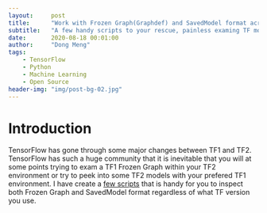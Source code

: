 ```yaml
---
layout:     post
title:      "Work with Frozen Graph(Graphdef) and SavedModel format across TF1 and TF2"
subtitle:   "A few handy scripts to your rescue, painless examing TF models irrespective of TensorFlow versions"
date:       2020-08-18 00:01:00
author:     "Dong Meng"
tags:
    - TensorFlow
    - Python
    - Machine Learning
    - Open Source
header-img: "img/post-bg-02.jpg"
---
```


# Introduction
TensorFlow has gone through some major changes between TF1 and TF2. TensorFlow has such a huge community that it is inevitable that you will at some points trying to exam a TF1 Frozen Graph within your TF2 environment or try to peek into some TF2 models with your prefered TF1 environment. I have create a [few scripts](https://github.com/mengdong/tensorflow-tensorrt-utils/tree/master/tf_utils) that is handy for you to inspect both Frozen Graph and SavedModel format regardless of what TF version you use.

